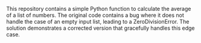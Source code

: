 This repository contains a simple Python function to calculate the average of a list of numbers.  The original code contains a bug where it does not handle the case of an empty input list, leading to a ZeroDivisionError. The solution demonstrates a corrected version that gracefully handles this edge case.